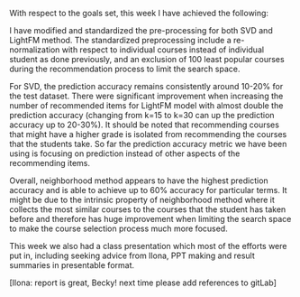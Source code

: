 With respect to the goals set, this week I have achieved the following:

I have modified and standardized the pre-processing for both SVD and LightFM method. The standardized preprocessing include a re-normalization with respect to individual courses instead of individual student as done previously, and an exclusion of 100 least popular courses during the recommendation process to limit the search space.

For SVD, the prediction accuracy remains consistently around 10-20% for the test dataset. There were significant improvement when increasing the number of recommended items for LightFM model with almost double the prediction accuracy (changing from k=15 to k=30 can up the prediction accuracy up to 20-30%). It should be noted that recommending courses that might have a higher grade is isolated from recommending the courses that the students take. So far the prediction accuracy metric we have been using is focusing on prediction instead of other aspects of the recommending items.

Overall, neighborhood method appears to have the highest prediction accuracy and is able to achieve up to 60% accuracy for particular terms. It might be due to the intrinsic property of neighborhood method where it collects the most similar courses to the courses that the student has taken before and therefore has huge improvement when limiting the search space to make the course selection process much more focused.

This week we also had a class presentation which most of the efforts were put in, including seeking advice from Ilona, PPT making and result summaries in presentable format. 

[Ilona: report is great, Becky! next time please add references to gitLab]
